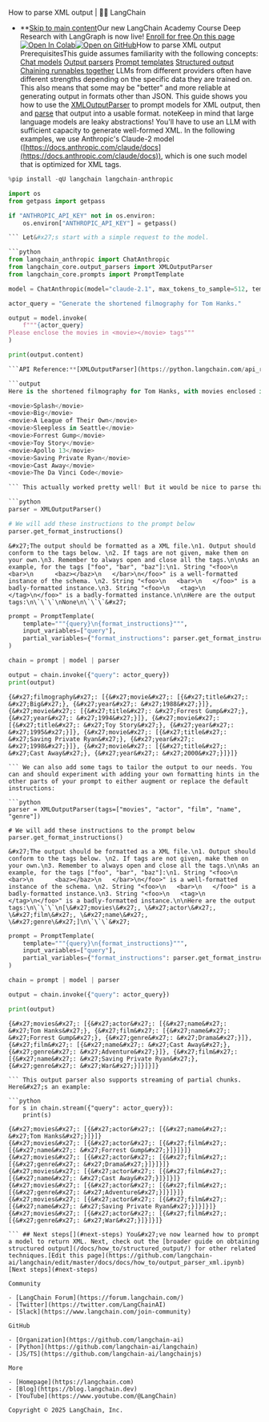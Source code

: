 How to parse XML output | 🦜️🔗 LangChain
- **[Skip to main content](#__docusaurus_skipToContent_fallback)Our new LangChain Academy Course Deep Research with LangGraph is now live! [Enroll for free](https://academy.langchain.com/courses/deep-research-with-langgraph/?utm_medium=internal&utm_source=docs&utm_campaign=q3-2025_deep-research-course_co).[On this page![Open In Colab ](https://colab.research.google.com/assets/colab-badge.svg)](https://colab.research.google.com/github/langchain-ai/langchain/blob/master/docs/docs/how_to/output_parser_xml.ipynb)[![Open on GitHub ](https://img.shields.io/badge/Open%20on%20GitHub-grey?logo=github&logoColor=white)](https://github.com/langchain-ai/langchain/blob/master/docs/docs/how_to/output_parser_xml.ipynb)How to parse XML output PrerequisitesThis guide assumes familiarity with the following concepts: [Chat models](/docs/concepts/chat_models/) [Output parsers](/docs/concepts/output_parsers/) [Prompt templates](/docs/concepts/prompt_templates/) [Structured output](/docs/how_to/structured_output/) [Chaining runnables together](/docs/how_to/sequence/) LLMs from different providers often have different strengths depending on the specific data they are trained on. This also means that some may be "better" and more reliable at generating output in formats other than JSON. This guide shows you how to use the [XMLOutputParser](https://python.langchain.com/api_reference/core/output_parsers/langchain_core.output_parsers.xml.XMLOutputParser.html) to prompt models for XML output, then and [parse](/docs/concepts/output_parsers/) that output into a usable format. noteKeep in mind that large language models are leaky abstractions! You&#x27;ll have to use an LLM with sufficient capacity to generate well-formed XML. In the following examples, we use Anthropic&#x27;s Claude-2 model ([https://docs.anthropic.com/claude/docs](https://docs.anthropic.com/claude/docs)), which is one such model that is optimized for XML tags.

```python
%pip install -qU langchain langchain-anthropic

import os
from getpass import getpass

if "ANTHROPIC_API_KEY" not in os.environ:
    os.environ["ANTHROPIC_API_KEY"] = getpass()

``` Let&#x27;s start with a simple request to the model.

```python
from langchain_anthropic import ChatAnthropic
from langchain_core.output_parsers import XMLOutputParser
from langchain_core.prompts import PromptTemplate

model = ChatAnthropic(model="claude-2.1", max_tokens_to_sample=512, temperature=0.1)

actor_query = "Generate the shortened filmography for Tom Hanks."

output = model.invoke(
    f"""{actor_query}
Please enclose the movies in <movie></movie> tags"""
)

print(output.content)

```API Reference:**[XMLOutputParser](https://python.langchain.com/api_reference/core/output_parsers/langchain_core.output_parsers.xml.XMLOutputParser.html) | [PromptTemplate](https://python.langchain.com/api_reference/core/prompts/langchain_core.prompts.prompt.PromptTemplate.html)

```output
Here is the shortened filmography for Tom Hanks, with movies enclosed in XML tags:

<movie>Splash</movie>
<movie>Big</movie>
<movie>A League of Their Own</movie>
<movie>Sleepless in Seattle</movie>
<movie>Forrest Gump</movie>
<movie>Toy Story</movie>
<movie>Apollo 13</movie>
<movie>Saving Private Ryan</movie>
<movie>Cast Away</movie>
<movie>The Da Vinci Code</movie>

``` This actually worked pretty well! But it would be nice to parse that XML into a more easily usable format. We can use the XMLOutputParser to both add default format instructions to the prompt and parse outputted XML into a dict:

```python
parser = XMLOutputParser()

# We will add these instructions to the prompt below
parser.get_format_instructions()

```

```output
&#x27;The output should be formatted as a XML file.\n1. Output should conform to the tags below. \n2. If tags are not given, make them on your own.\n3. Remember to always open and close all the tags.\n\nAs an example, for the tags ["foo", "bar", "baz"]:\n1. String "<foo>\n   <bar>\n      <baz></baz>\n   </bar>\n</foo>" is a well-formatted instance of the schema. \n2. String "<foo>\n   <bar>\n   </foo>" is a badly-formatted instance.\n3. String "<foo>\n   <tag>\n   </tag>\n</foo>" is a badly-formatted instance.\n\nHere are the output tags:\n\`\`\`\nNone\n\`\`\`&#x27;

```

```python
prompt = PromptTemplate(
    template="""{query}\n{format_instructions}""",
    input_variables=["query"],
    partial_variables={"format_instructions": parser.get_format_instructions()},
)

chain = prompt | model | parser

output = chain.invoke({"query": actor_query})
print(output)

```

```output
{&#x27;filmography&#x27;: [{&#x27;movie&#x27;: [{&#x27;title&#x27;: &#x27;Big&#x27;}, {&#x27;year&#x27;: &#x27;1988&#x27;}]}, {&#x27;movie&#x27;: [{&#x27;title&#x27;: &#x27;Forrest Gump&#x27;}, {&#x27;year&#x27;: &#x27;1994&#x27;}]}, {&#x27;movie&#x27;: [{&#x27;title&#x27;: &#x27;Toy Story&#x27;}, {&#x27;year&#x27;: &#x27;1995&#x27;}]}, {&#x27;movie&#x27;: [{&#x27;title&#x27;: &#x27;Saving Private Ryan&#x27;}, {&#x27;year&#x27;: &#x27;1998&#x27;}]}, {&#x27;movie&#x27;: [{&#x27;title&#x27;: &#x27;Cast Away&#x27;}, {&#x27;year&#x27;: &#x27;2000&#x27;}]}]}

``` We can also add some tags to tailor the output to our needs. You can and should experiment with adding your own formatting hints in the other parts of your prompt to either augment or replace the default instructions:

```python
parser = XMLOutputParser(tags=["movies", "actor", "film", "name", "genre"])

# We will add these instructions to the prompt below
parser.get_format_instructions()

```

```output
&#x27;The output should be formatted as a XML file.\n1. Output should conform to the tags below. \n2. If tags are not given, make them on your own.\n3. Remember to always open and close all the tags.\n\nAs an example, for the tags ["foo", "bar", "baz"]:\n1. String "<foo>\n   <bar>\n      <baz></baz>\n   </bar>\n</foo>" is a well-formatted instance of the schema. \n2. String "<foo>\n   <bar>\n   </foo>" is a badly-formatted instance.\n3. String "<foo>\n   <tag>\n   </tag>\n</foo>" is a badly-formatted instance.\n\nHere are the output tags:\n\`\`\`\n[\&#x27;movies\&#x27;, \&#x27;actor\&#x27;, \&#x27;film\&#x27;, \&#x27;name\&#x27;, \&#x27;genre\&#x27;]\n\`\`\`&#x27;

```

```python
prompt = PromptTemplate(
    template="""{query}\n{format_instructions}""",
    input_variables=["query"],
    partial_variables={"format_instructions": parser.get_format_instructions()},
)

chain = prompt | model | parser

output = chain.invoke({"query": actor_query})

print(output)

```

```output
{&#x27;movies&#x27;: [{&#x27;actor&#x27;: [{&#x27;name&#x27;: &#x27;Tom Hanks&#x27;}, {&#x27;film&#x27;: [{&#x27;name&#x27;: &#x27;Forrest Gump&#x27;}, {&#x27;genre&#x27;: &#x27;Drama&#x27;}]}, {&#x27;film&#x27;: [{&#x27;name&#x27;: &#x27;Cast Away&#x27;}, {&#x27;genre&#x27;: &#x27;Adventure&#x27;}]}, {&#x27;film&#x27;: [{&#x27;name&#x27;: &#x27;Saving Private Ryan&#x27;}, {&#x27;genre&#x27;: &#x27;War&#x27;}]}]}]}

``` This output parser also supports streaming of partial chunks. Here&#x27;s an example:

```python
for s in chain.stream({"query": actor_query}):
    print(s)

```

```output
{&#x27;movies&#x27;: [{&#x27;actor&#x27;: [{&#x27;name&#x27;: &#x27;Tom Hanks&#x27;}]}]}
{&#x27;movies&#x27;: [{&#x27;actor&#x27;: [{&#x27;film&#x27;: [{&#x27;name&#x27;: &#x27;Forrest Gump&#x27;}]}]}]}
{&#x27;movies&#x27;: [{&#x27;actor&#x27;: [{&#x27;film&#x27;: [{&#x27;genre&#x27;: &#x27;Drama&#x27;}]}]}]}
{&#x27;movies&#x27;: [{&#x27;actor&#x27;: [{&#x27;film&#x27;: [{&#x27;name&#x27;: &#x27;Cast Away&#x27;}]}]}]}
{&#x27;movies&#x27;: [{&#x27;actor&#x27;: [{&#x27;film&#x27;: [{&#x27;genre&#x27;: &#x27;Adventure&#x27;}]}]}]}
{&#x27;movies&#x27;: [{&#x27;actor&#x27;: [{&#x27;film&#x27;: [{&#x27;name&#x27;: &#x27;Saving Private Ryan&#x27;}]}]}]}
{&#x27;movies&#x27;: [{&#x27;actor&#x27;: [{&#x27;film&#x27;: [{&#x27;genre&#x27;: &#x27;War&#x27;}]}]}]}

``` ## Next steps[​](#next-steps) You&#x27;ve now learned how to prompt a model to return XML. Next, check out the [broader guide on obtaining structured output](/docs/how_to/structured_output/) for other related techniques.[Edit this page](https://github.com/langchain-ai/langchain/edit/master/docs/docs/how_to/output_parser_xml.ipynb)[Next steps](#next-steps)

Community

- [LangChain Forum](https://forum.langchain.com/)
- [Twitter](https://twitter.com/LangChainAI)
- [Slack](https://www.langchain.com/join-community)

GitHub

- [Organization](https://github.com/langchain-ai)
- [Python](https://github.com/langchain-ai/langchain)
- [JS/TS](https://github.com/langchain-ai/langchainjs)

More

- [Homepage](https://langchain.com)
- [Blog](https://blog.langchain.dev)
- [YouTube](https://www.youtube.com/@LangChain)

Copyright © 2025 LangChain, Inc.